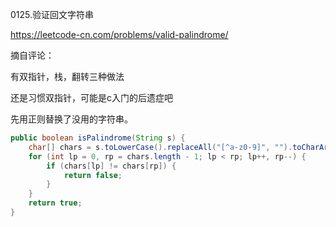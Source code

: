 0125.验证回文字符串

https://leetcode-cn.com/problems/valid-palindrome/

摘自评论：

有双指针，栈，翻转三种做法



还是习惯双指针，可能是c入门的后遗症吧

先用正则替换了没用的字符串。



```java
public boolean isPalindrome(String s) {
    char[] chars = s.toLowerCase().replaceAll("[^a-z0-9]", "").toCharArray();
    for (int lp = 0, rp = chars.length - 1; lp < rp; lp++, rp--) {
        if (chars[lp] != chars[rp]) {
            return false;
        }
    }
    return true;
}
```





